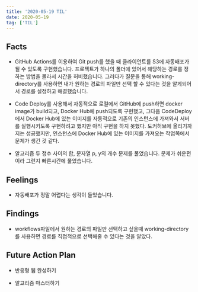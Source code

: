 ```yaml
---
title: '2020-05-19 TIL'
date: 2020-05-19
tag: ['TIL']
---
```


## Facts

- GitHub Actions를 이용하여 Git push를 했을 때 클라이언트를 S3에 자동배포가 될 수 있도록 구현했습니다. 프로젝트가 하나의 폴더에 있어서 해당하는 경로를 정하는 방법을 몰라서 시간을 허비했습니다. 그러다가 질문을 통해 working-directory를 사용하면 내가 원하는 경로의 파일만 선택 할 수 있다는 것을 알게되어서 경로를 설정하고 해결했습니다.

- Code Deploy를 사용해서 자동적으로 로컬에서 GitHub에 push하면 docker image가 build되고, Docker Hub에 push되도록 구현했고, 그다음 CodeDeploy에서 Docker Hub에 있는 이미지를 자동적으로 기존의 인스턴스에 가져와서 서버를 실행시키도록 구현하려고 했지만 아직 구현을 하지 못했다. 도커허브에 올리기까지는 성공했지만, 인스턴스에 Docker Hub에 있는 이미지를 가져오는 작업쪽에서 문제가 생긴 것 같다.

- 알고리즘 두 정수 사이의 합, 문자열 p, y의 개수 문제를 풀었습니다. 문제가 쉬운편이라 그런지 빠른시간에 풀었습니다.

## Feelings

- 자동배포가 정말 어렵다는 생각이 들었습니다.

## Findings

- workflows파일에서 원하는 경로의 파일만 선택하고 싶을때 working-directory를 사용하면 경로를 직접적으로 선택해줄 수 있다는 것을 알았다.

## Future Action Plan

- 반응형 웹 완성하기

- 알고리즘 마스터하기
